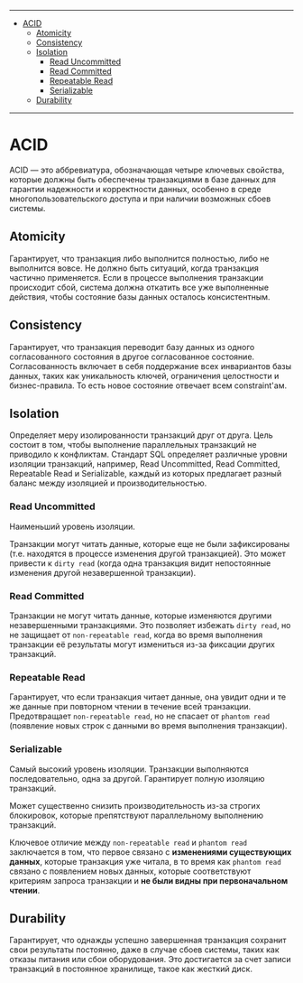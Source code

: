 
****
- [ACID](#acid)
    * [Atomicity](#atomicity)
    * [Consistency](#consistency)
    * [Isolation](#isolation)
        + [Read Uncommitted](#read-uncommitted)
        + [Read Committed](#read-committed)
        + [Repeatable Read](#repeatable-read)
        + [Serializable](#serializable)
    * [Durability](#durability)
**** 

# ACID
ACID — это аббревиатура, обозначающая четыре ключевых свойства, которые должны быть обеспечены транзакциями в базе
данных для гарантии надежности и корректности данных, особенно в среде многопользовательского доступа и при наличии
возможных сбоев системы.

## Atomicity
Гарантирует, что транзакция либо выполнится полностью, либо не выполнится вовсе. Не должно
быть ситуаций, когда транзакция частично применяется. Если в процессе выполнения транзакции происходит сбой, система
должна откатить все уже выполненные действия, чтобы состояние базы данных осталось консистентным.

## Consistency
Гарантирует, что транзакция переводит базу данных из одного согласованного состояния в другое согласованное состояние.
Согласованность включает в себя поддержание всех инвариантов базы данных, таких как уникальность ключей, ограничения
целостности и бизнес-правила. То есть новое состояние отвечает всем constraint'ам.

## Isolation
Определяет меру изолированности транзакций друг от друга. Цель состоит в том, чтобы
выполнение параллельных транзакций не приводило к конфликтам. Стандарт SQL определяет различные уровни изоляции
транзакций, например, Read Uncommitted, Read Committed, Repeatable Read и Serializable, каждый из которых предлагает
разный баланс между изоляцией и производительностью.

### Read Uncommitted
Наименьший уровень изоляции.

Транзакции могут читать данные, которые еще не были зафиксированы (т.е. находятся в процессе изменения другой
транзакцией). Это может привести к `dirty read` (когда одна транзакция видит непостоянные изменения
другой незавершенной транзакции).

### Read Committed
Транзакции не могут читать данные, которые изменяются другими незавершенными транзакциями. Это позволяет
избежать `dirty read`, но не защищает от `non-repeatable read`, когда во время выполнения транзакции её результаты могут
измениться из-за фиксации других транзакций.

### Repeatable Read
Гарантирует, что если транзакция читает данные, она увидит одни и те же данные при повторном чтении в течение всей
транзакции. Предотвращает `non-repeatable read`, но не спасает от `phantom read` (появление новых строк с данными во
время выполнения транзакции).

### Serializable
Самый высокий уровень изоляции. Транзакции выполняются последовательно, одна за другой. Гарантирует полную изоляцию
транзакций.

Может существенно снизить производительность из-за строгих блокировок, которые препятствуют параллельному выполнению
транзакций.

Ключевое отличие между `non-repeatable read` и `phantom read` заключается в том, что первое связано
с **изменениями существующих данных**, которые транзакция уже читала, в то время как `phantom read` связано с появлением
новых данных, которые соответствуют критериям запроса транзакции и **не были видны при первоначальном чтении**.

## Durability
Гарантирует, что однажды успешно завершенная транзакция сохранит свои результаты постоянно, даже в случае сбоев системы,
таких как отказы питания или сбои оборудования. Это достигается за счет записи транзакций в
постоянное хранилище, такое как жесткий диск.